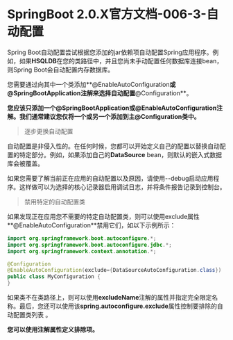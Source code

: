 # SpringBoot 2.0.X官方文档-006-3-自动配置

Spring Boot自动配置尝试根据您添加的jar依赖项自动配置Spring应用程序。例如，如果**HSQLDB**在您的类路径中，并且您尚未手动配置任何数据库连接bean，则Spring Boot会自动配置内存数据库。

您需要通过向其中一个类添加**@EnableAutoConfiguration**或 **@SpringBootApplication**注解来选择自动配置**@Configuration**。

**您应该只添加一个@SpringBootApplication或@EnableAutoConfiguration注解。我们通常建议您仅将一个或另一个添加到主@Configuration类中。**

> 逐步更换自动配置

自动配置是非侵入性的。在任何时候，您都可以开始定义自己的配置以替换自动配置的特定部分。例如，如果添加自己的**DataSource** bean，则默认的嵌入式数据库会被覆盖。

如果您需要了解当前正在应用的自动配置以及原因，请使用--debug启动应用程序。这样做可以为选择的核心记录器启用调试日志，并将条件报告记录到控制台。

> 禁用特定的自动配置类

如果发现正在应用您不需要的特定自动配置类，则可以使用exclude属性**@EnableAutoConfiguration**禁用它们，如以下示例所示：

```java
import org.springframework.boot.autoconfigure.*;
import org.springframework.boot.autoconfigure.jdbc.*;
import org.springframework.context.annotation.*;

@Configuration
@EnableAutoConfiguration(exclude={DataSourceAutoConfiguration.class})
public class MyConfiguration {
}
```

如果类不在类路径上，则可以使用**excludeName**注解的属性并指定完全限定名称。最后，您还可以使用该**spring.autoconfigure.exclude**属性控制要排除的自动配置类列表 。

**您可以使用注解属性定义排除项。**

